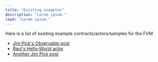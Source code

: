 ```yaml
---
title: "Existing examples"
description: "Lorem ipsum."
lead: "Lorem ipsum."
---
```


Here is a list of existing example contracts/actors/samples for the FVM

- [Jim Pick's Observable post](https://observablehq.com/@jimpick/fvm-actor-code-playground-hello-world)
- [Raul's Hello-World actor](https://github.com/raulk/fil-hello-world-actor)
- [Another Jim Pick post](https://github.com/jimpick/fvm-hanoi-actor-1)
